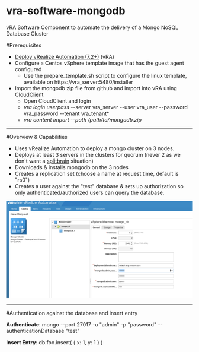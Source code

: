 # vra-software-mongodb
vRA Software Component to automate the delivery of a Mongo NoSQL Database Cluster

#Prerequisites

 - [Deploy vRealize Automation (7.2+)](https://my.vmware.com/group/vmware/details?downloadGroup=VRA-720&productId=624) (vRA)
 - Configure a Centos vSphere template image that has the guest agent configured
	 - Use the prepare_template.sh script to configure the linux template, available on https://vra_server:5480/installer
 - Import the mongodb zip file from github and import into vRA using CloudClient
	 - Open CloudClient and login
	 - *vra login userpass* --server vra_server --user vra_user --password vra_password --tenant vra_tenant*
	 - *vra content import --path /path/to/mongodb.zip*


----------


#Overview & Capabilities

 - Uses vRealize Automation to deploy a mongo cluster on 3 nodes.
 - Deploys at least 3 servers in the clusters for quorum (never 2 as we don't want a [splitbrain](https://en.wikipedia.org/wiki/Split-brain_%28computing%29) situation)
 - Downloads & installs mongodb on the 3 nodes
 - Creates a replication set (choose a name at request time, default is "rs0")
 - Creates a user against the "test" database & sets up authorization so only authenticated/authorized users can query the database.

![Screenshot](https://github.com/clearascloud/vra-software-mongodb/blob/master/images/MongoDb-Screenshot.png)


----------


#Authentication against the database and insert entry

**Authenticate**:
mongo --port 27017 -u "admin" -p "password" --authenticationDatabase "test"

**Insert Entry**:
db.foo.insert( { x: 1, y: 1 } )

 

